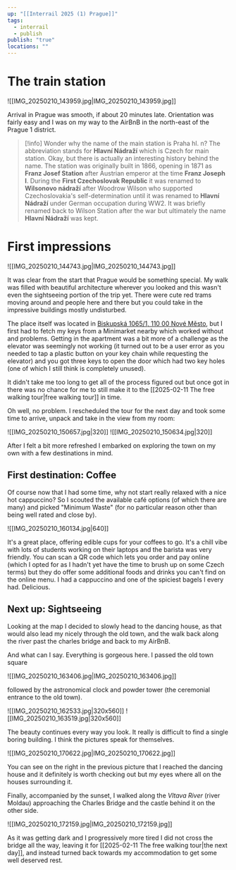```yaml
---
up: "[[Interrail 2025 (1) Prague]]"
tags:
  - interrail
  - publish
publish: "true"
locations: ""
---
```

# The train station

![[IMG_20250210_143959.jpg|IMG_20250210_143959.jpg]]

Arrival in Prague was smooth, if about 20 minutes late. Orientation was fairly easy and I was on my way to the AirBnB in the north-east of the Prague 1 district.

> [!info] Wonder why the name of the main station is Praha hl. n?
> The abbreviation stands for **Hlavní Nádraží** which is Czech for main station.
> Okay, but there is actually an interesting history behind the name. The station was originally built in 1866, opening in 1871 as **Franz Josef Station** after Austrian emperor at the time **Franz Joseph I**. During the **First Czechoslovak Republic** it was renamed to **Wilsonovo nádraží** after Woodrow Wilson who supported Czechoslovakia's self-determination until it was renamed to **Hlavní Nádraží** under German occupation during WW2. It was briefly renamed back to Wilson Station after the war but ultimately the name **Hlavní Nádraží** was kept.

# First impressions

![[IMG_20250210_144743.jpg|IMG_20250210_144743.jpg]]

It was clear from the start that Prague would be something special. My walk was filled with beautiful architecture wherever you looked and this wasn't even the sightseeing portion of the trip yet. There were cute red trams moving around and people here and there but you could take in the impressive buildings mostly undisturbed.

The place itself was located in [Biskupská 1065/1, 110 00 Nové Město](geo:50.0902435,14.4347855), but I first had to fetch my keys from a Minimarket nearby which worked without and problems. Getting in the apartment was a bit more of a challenge as the elevator was seemingly not working (it turned out to be a user error as you needed to tap a plastic button on your key chain while requesting the elevator) and you got three keys to open the door which had two key holes (one of which I still think is completely unused).

It didn't take me too long to get all of the process figured out but once got in there was no chance for me to still make it to the [[2025-02-11 The free walking tour|free walking tour]] in time.

Oh well, no problem. I rescheduled the tour for the next day and took some time to arrive, unpack and take in the view from my room:

![[IMG_20250210_150657.jpg|320]]  ![[IMG_20250210_150634.jpg|320]] 

After I felt a bit more refreshed I embarked on exploring the town on my own with a few destinations in mind.

## First destination: Coffee

Of course now that I had some time, why not start really relaxed with a nice hot cappuccino?
So I scouted the available café options (of which there are many) and picked "Minimum Waste" (for no particular reason other than being well rated and close by).

![[IMG_20250210_160134.jpg|640]]

It's a great place, offering edible cups for your coffees to go. It's a chill vibe with lots of students working on their laptops and the barista was very friendly. You can scan a QR code which lets you order and pay online (which I opted for as I hadn't yet have the time to brush up on some Czech terms) but they do offer some additional foods and drinks you can't find on the online menu. I had a cappuccino and one of the spiciest bagels I every had. Delicious.

## Next up: Sightseeing

Looking at the map I decided to slowly head to the dancing house, as that would also lead my nicely through the old town, and the walk back along the river past the charles bridge and back to my AirBnB.

And what can I say. Everything is gorgeous here. I passed the old town square 

![[IMG_20250210_163406.jpg|IMG_20250210_163406.jpg]]

followed by the astronomical clock and powder tower (the ceremonial entrance to the old town).

![[IMG_20250210_162533.jpg|320x560]]  ![[IMG_20250210_163519.jpg|320x560]]

The beauty continues every way you look. It really is difficult to find a single boring building. I think the pictures speak for themselves.

![[IMG_20250210_170622.jpg|IMG_20250210_170622.jpg]]

You can see on the right in the previous picture that I reached the dancing house and it definitely is worth checking out but my eyes where all on the houses surrounding it.

Finally, accompanied by the sunset, I walked along the _Vltava River_ (river Moldau) approaching the Charles Bridge and the castle behind it on the other side.

![[IMG_20250210_172159.jpg|IMG_20250210_172159.jpg]]

As it was getting dark and I progressively more tired I did not cross the bridge all the way, leaving it for [[2025-02-11 The free walking tour|the next day]], and instead turned back towards my accommodation to get some well deserved rest.